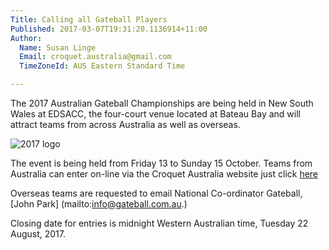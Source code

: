 ```yaml
---
Title: Calling all Gateball Players
Published: 2017-03-07T19:31:20.1136914+11:00
Author:
  Name: Susan Linge
  Email: croquet.australia@gmail.com
  TimeZoneId: AUS Eastern Standard Time

---
```

The 2017 Australian Gateball Championships are being held in New South Wales at EDSACC, the four-court venue located at Bateau Bay and will attract teams from across Australia as well as overseas.

<img src=”/2017-gateball-logo.png” alt="2017 logo" title="2017 logo"/>

The event is being held from Friday 13 to Sunday 15 October.  Teams from Australia can enter on-line via the Croquet Australia website just click [here](https://croquet-australia.com.au/tournaments/2017/gb/championships)


Overseas teams are requested to email National Co-ordinator Gateball, [John Park] (mailto:info@gateball.com.au.)

Closing date for entries is midnight Western Australian time, Tuesday 22 August, 2017.